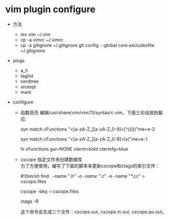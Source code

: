vim plugin configure
===================

* 方法
    * mv vim ~/.vim
    * cp -a vimrc ~/.vimrc
    * cp -a gitignore ~/.gitignore
      git config --global core.excludesfile ~/.gitignore

* plugs
    * a_h
    * taglist
    * nerdtree
    * srcexpl
    * mark

* configure
    * 函数高亮     编辑/usr/share/vim/vim73/syntax/c.vim，下面三句话放到最后:

        syn match cFunctions "\<[a-zA-Z_][a-zA-Z_0-9]*\>[^()]*)("me=e-2

        syn match cFunctions "\<[a-zA-Z_][a-zA-Z_0-9]*\>\s*("me=e-1

        hi cFunctions gui=NONE cterm=bold  ctermfg=blue

    * cscope 指定文件夹创建数据库       
    为了方便使用，编写了下面的脚本来更新cscope和ctags的索引文件：

        \#!/bin/sh
        find . -name "*.h" -o -name "*.c" -o -name "*.cc" > cscope.files

        cscope -bkq -i cscope.files

        ctags -R

        这个命令会生成三个文件：cscope.out, cscope.in.out, cscope.po.out。

